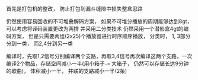 首先是打包机的整改， 防止打包到漏斗缝隙中损失整盒思路


仍然使用容易回收的不可堆叠解码方案， 如果不可堆分播放的周期能够达到8gt，可以考虑将译码装置更改为两排
并采用二分类技术
仍然采用一个潜影盒4gt的编码方案， 但是只需要两组(2x25)个播放器进行时序顺序播放， 分类时， 1, 3部分分到一类， 而2,4分到另一类

编译时，先取1,2信号分别编译两个支路，再取3,4信号再次编译这两个支路，一次编译2个物品，存储空间减小一半(用小箱子`->` 大箱子， 仍然可以存储长达9分钟的歌曲)， 体积减小一半， 并联的支路减小一半(2条)
